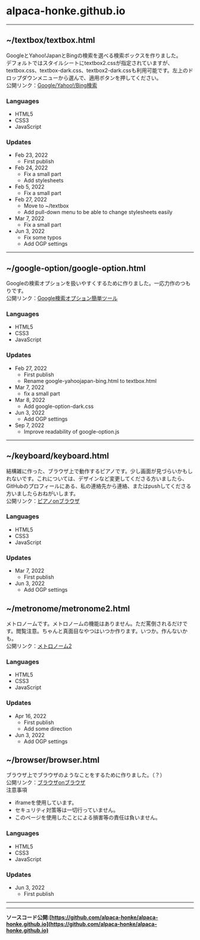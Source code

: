 # alpaca-honke.github.io  
***

## ~/textbox/textbox.html  
GoogleとYahoo!JapanとBingの検索を選べる検索ボックスを作りました。   
デフォルトではスタイルシートにtextbox2.cssが指定されていますが、textbox.css、textbox-dark.css、textbox2-dark.cssも利用可能です。左上のドロップダウンメニューから選んで、適用ボタンを押してください。  
公開リンク：[Google/Yahoo!/Bing検索](https://alpaca-honke.github.io/textbox/textbox.html)  
### Languages  
- HTML5  
- CSS3  
- JavaScript  
### Updates  
- Feb 23, 2022  
  - First publish  
- Feb 24, 2022  
  - Fix a small part  
  - Add stylesheets  
- Feb 5, 2022  
  - Fix a small part  
- Feb 27, 2022  
  - Move to ~/textbox  
  - Add pull-down menu to be able to change stylesheets easily  
- Mar 7, 2022  
  - Fix a small part  
- Jun 3, 2022  
  - Fix some typos  
  - Add OGP settings  

  
***  

## ~/google-option/google-option.html  
Googleの検索オプションを扱いやすくするために作りました。一応力作のつもりです。  
公開リンク：[Google検索オプション簡単ツール](https://alpaca-honke.github.io/google-option/google-option.html)  
### Languages  
- HTML5  
- CSS3  
- JavaScript  
### Updates  
- Feb 27, 2022    
  - First publish  
  - Rename google-yahoojapan-bing.html to textbox.html  
- Mar 7, 2022  
  - fix a small part  
- Mar 8, 2022  
  - Add google-option-dark.css  
- Jun 3, 2022  
  - Add OGP settings  
- Sep 7, 2022
  - Improve readability of google-option.js  


***  

## ~/keyboard/keyboard.html  
結構雑に作った、ブラウザ上で動作するピアノです。少し画面が見づらいかもしれないです。これについては、デザインなど変更してくださる方いましたら、GitHubのプロフィールにある、私の連絡先から連絡、またはpushしてくださる方いましたらおねがいします。  
公開リンク：[ピアノonブラウザ](https://alpaca-honke.github.io/keyboard/keyboard.html)  
### Languages  
- HTML5  
- CSS3  
- JavaScript  
### Updates  
- Mar 7, 2022  
  - First publish   
- Jun 3, 2022  
  - Add OGP settings  
  
## ~/metronome/metronome2.html  
メトロノームです。メトロノームの機能はありません。ただ罵倒されるだけです。閲覧注意。ちゃんと真面目なやつはいつか作ります。いつか。作んないかも。  
公開リンク：[メトロノーム2](https://alpaca-honke.github.io/metronome/metronome2.html)  
### Languages  
- HTML5  
- CSS3  
- JavaScript  
### Updates
- Apr 16, 2022  
  - First publish  
  - Add some direction  
- Jun 3, 2022  
  - Add OGP settings  
  
## ~/browser/browser.html  
ブラウザ上でブラウザのようなことをするために作りました。（？）  
公開リンク：[ブラウザonブラウザ](https://alpaca-honke.github.io/browser/browser.html)  
注意事項  
  - iframeを使用しています。  
  - セキュリティ対策等は一切行っていません。  
  - このページを使用したことによる損害等の責任は負いません。  
### Languages  
- HTML5  
- CSS3  
- JavaScript  
### Updates  
- Jun 3, 2022  
  - First publish  

***  
***  

**ソースコード公開:[https://github.com/alpaca-honke/alpaca-honke.github.io](https://github.com/alpaca-honke/alpaca-honke.github.io)**
